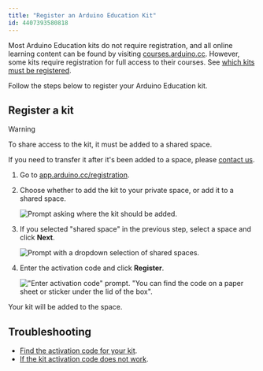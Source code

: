 ```yaml
---
title: "Register an Arduino Education Kit"
id: 4407393580818
---
```


 Most Arduino Education kits do not require registration, and all online learning content can be found by visiting [courses.arduino.cc](https://www.arduino.cc/education/courses/). However, some kits require registration for full access to their courses. See [which kits must be registered](https://support.arduino.cc/hc/en-us/articles/4402999992850-Where-is-the-activation-code-for-my-kit#kits).

 Follow the steps below to register your Arduino Education kit.

## Register a kit

> [!WARNING]
> To share access to the kit, it must be added to a shared space.
>
> If you need to transfer it after it's been added to a space, please [contact us](https://www.arduino.cc/en/contact-us/).

1. Go to [app.arduino.cc/registration](https://app.arduino.cc/registration).

2. Choose whether to add the kit to your private space, or add it to a shared space.

   ![Prompt asking where the kit should be added.](img/register-kit-where-add.png)

3. If you selected "shared space" in the previous step, select a space and click **Next**.

   ![Prompt with a dropdown selection of shared spaces.](img/register-kit-which-space.png)

4. Enter the activation code and click **Register**.

   !["Enter activation code" prompt. "You can find the code on a paper sheet or sticker under the lid of the box".](img/register-kit-activation-code.png)

Your kit will be added to the space.

## Troubleshooting

* [Find the activation code for your kit](https://support.arduino.cc/hc/en-us/articles/4402999992850-Where-is-the-activation-code-for-my-kit-).
* [If the kit activation code does not work](https://support.arduino.cc/hc/en-us/articles/360017549580-If-the-kit-activation-code-does-not-work).
